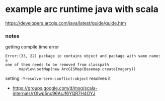 example arc runtime java with scala
===

https://developers.arcgis.com/java/latest/guide/guide.htm


### notes

getting compile time error

```
Error:(33, 22) package io contains object and package with same name: a
one of them needs to be removed from classpath
      mapView.setMap(new ArcGISMap(Basemap.createImagery))
```

setting `-Yresolve-term-conflict:object` resolves it
- https://groups.google.com/d/msg/scala-internals/rOlwp5nc96A/Jf6YQR7H4OYJ
